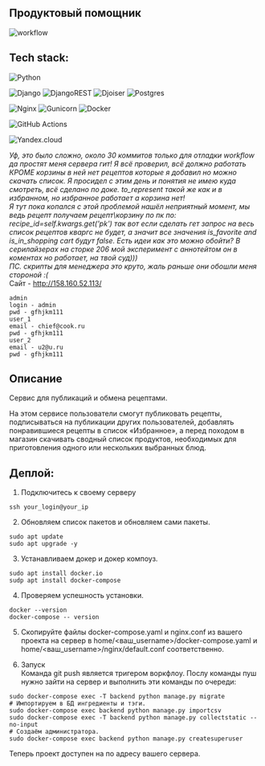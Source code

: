 ## Продуктовый помощник
![workflow](https://github.com/IlianL/foodgram-project-react/actions/workflows/foodgram_workflow.yml/badge.svg)  

## Tech stack:
![Python](https://img.shields.io/badge/python-3670A0?style=for-the-badge&logo=python&logoColor=ffdd54)  

![Django](https://img.shields.io/badge/django-%23092E20.svg?style=for-the-badge&logo=django&logoColor=white)
![DjangoREST](https://img.shields.io/badge/DJANGO-REST-ff1709?style=for-the-badge&logo=django&logoColor=white&color=ff1709&labelColor=gray)
![Djoiser](https://img.shields.io/badge/-djoiser-%23008080?style=for-the-badge&logo=appveyor)
![Postgres](https://img.shields.io/badge/postgres-%23316192.svg?style=for-the-badge&logo=postgresql&logoColor=white)  

![Nginx](https://img.shields.io/badge/nginx-%23009639.svg?style=for-the-badge&logo=nginx&logoColor=white)
![Gunicorn](https://img.shields.io/badge/gunicorn-%298729.svg?style=for-the-badge&logo=gunicorn&logoColor=white)
![Docker](https://img.shields.io/badge/docker-%230db7ed.svg?style=for-the-badge&logo=docker&logoColor=white)  

![GitHub Actions](https://img.shields.io/badge/github%20actions-%232671E5.svg?style=for-the-badge&logo=githubactions&logoColor=white)  

![Yandex.cloud](https://img.shields.io/badge/-yandex.clound-blue?style=for-the-badge&logo=appveyor)  



*Уф, это было сложно, около 30  коммитов только для отладки workflow да простят меня сервера гит! Я всё проверил, всё должно работать КРОМЕ корзины
в ней нет рецептов которые я добавил но можно скачать список. Я просидел с этим день и понятия не имею куда смотреть, всё сделано по доке. to_represent такой же как и в избранном, но избранное работает а корзина нет!  
Я тут пока копался с этой проблемой нашёл неприятный момент, мы ведь рецепт получаем  рецепт\корзину по пк по:  
recipe_id=self.kwargs.get('pk') так вот если сделать гет запрос на весь список рецептов кваргс не будет, а значит все значения is_favorite and is_in_shopping cart будут false. Есть идеи как это можно обойти?
В серилайзерах на сторке 206 мой эксперимент с аннотейтом он в коментах но работает, на твой суд)))  
ПС. скрипты для менеджера это круто, жаль раньше они обошли меня стороной :(*  
Сайт - http://158.160.52.113/  
```
admin
login - admin
pwd - gfhjkm111
user_1
email - chief@cook.ru
pwd - gfhjkm111
user_2
email - u2@u.ru
pwd - gfhjkm111
```

## Описание
Cервис для публикаций и обмена рецептами.

На этом сервисе пользователи смогут публиковать рецепты, подписываться на публикации других пользователей, добавлять понравившиеся рецепты в список «Избранное», а перед походом в магазин скачивать сводный список продуктов, необходимых для приготовления одного или нескольких выбранных блюд.


## Деплой:
1. Подключитесь к своему серверу
```
ssh your_login@your_ip
```
2. Обновляем список пакетов и обновляем сами пакеты.
```
sudo apt update
sudo apt upgrade -y 
```
3. Устанавливаем докер и докер компоуз.
```
sudo apt install docker.io
sudp apt install docker-compose
```
4. Проверяем успешность установки.
```
docker --version
docker-compose -- version
```
5. Cкопируйте файлы docker-compose.yaml и nginx.conf из вашего проекта на сервер в home/<ваш_username>/docker-compose.yaml и home/<ваш_username>/nginx/default.conf соответственно.

6. Запуск  
Команда git push является тригером воркфлоу.
Послу команды пуш нужно зайти на сервер и выполнить эти команды по очереди:
```
sudo docker-compose exec -T backend python manage.py migrate
# Импортируем в БД ингредиенты и тэги.
sudo docker-compose exec backend python manage.py importcsv
sudo docker-compose exec -T backend python manage.py collectstatic --no-input
# Создаём администратора.
sudo docker-compose exec backend python manage.py createsuperuser
```
Теперь проект доступен на по адресу вашего сервера.
